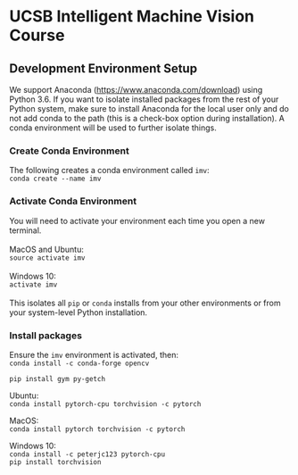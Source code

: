 # UCSB Intelligent Machine Vision Course 

## Development Environment Setup

We support Anaconda (https://www.anaconda.com/download) using Python 3.6. If you want to isolate installed packages from the rest of your Python system, make sure to install Anaconda for the local user only and do not add conda to the path (this is a check-box option during installation). A conda environment will be used to further isolate things.

### Create Conda Environment
The following creates a conda environment called `imv`:<br>
`conda create --name imv`<br>


### Activate Conda Environment
You will need to activate your environment each time you open a new terminal.<br>
<br>
MacOS and Ubuntu:<br>
`source activate imv`<br>
<br>
Windows 10:<br>
`activate imv`<br>
<br>
This isolates all `pip` or `conda` installs from your other environments or from your system-level Python installation.

### Install packages
Ensure the `imv` environment is activated, then:<br>
`conda install -c conda-forge opencv`<br>

`pip install gym py-getch`<br>

Ubuntu:<br>
`conda install pytorch-cpu torchvision -c pytorch`<br>

MacOS:<br>
`conda install pytorch torchvision -c pytorch`<br>

Windows 10:<br>
`conda install -c peterjc123 pytorch-cpu`<br>
`pip install torchvision`<br>

